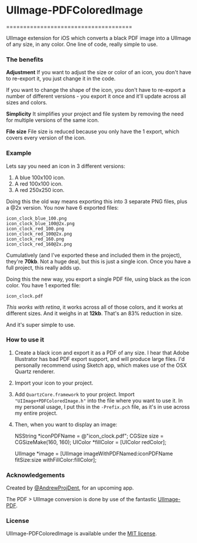 


# UIImage-PDFColoredImage
=====================================

UIImage extension for iOS which converts a black PDF image into a UIImage of any size, in any color. One line of code, really simple to use.

### The benefits

**Adjustment**
If you want to adjust the size or color of an icon, you don't have to re-export it, you just change it in the code.

If you want to change the shape of the icon, you don't have to re-export a number of different versions - you export it once and it'll update across all sizes and colors.

**Simplicity**
It simplifies your project and file system by removing the need for multiple versions of the same icon.

**File size**
File size is reduced because you only have the 1 export, which covers every version of the icon.


### Example

Lets say you need an icon in 3 different versions:
1. A blue 100x100 icon.
2. A red 100x100 icon.
3. A red 250x250 icon.

Doing this the old way means exporting this into 3 separate PNG files, plus a @2x version. You now have 6 exported files:

    icon_clock_blue_100.png
    icon_clock_blue_100@2x.png
    icon_clock_red_100.png
    icon_clock_red_100@2x.png
    icon_clock_red_160.png
    icon_clock_red_160@2x.png

Cumulatively (and I've exported these and included them in the project), they're **70kb**. Not a huge deal, but this is just a single icon. Once you have a full project, this really adds up.

Doing this the new way, you export a single PDF file, using black as the icon color. You have 1 exported file:

    icon_clock.pdf

*This works with retina*, it works across all of those colors, and it works at different sizes. And it weighs in at **12kb**. That's an 83% reduction in size.

And it's super simple to use.

### How to use it

1. Create a black icon and export it as a PDF of any size. I hear that Adobe Illustrator has bad PDF export support, and will produce large files. I'd personally recommend using Sketch app, which makes use of the OSX Quartz renderer.

2. Import your icon to your project.

3. Add `QuartzCore.framework` to your project.
Import `"UIImage+PDFColoredImage.h"` into the file where you want to use it. In my personal usage, I put this in the `-Prefix.pch` file, as it's in use across my entire project.

4. Then, when you want to display an image:

    NSString *iconPDFName = @"icon_clock.pdf";
    CGSize size = CGSizeMake(160, 160);
    UIColor *fillColor = [UIColor redColor];
	
    UIImage *image = [UIImage imageWithPDFNamed:iconPDFName
                                        fitSize:size
                                  withFillColor:fillColor];

### Acknowledgements

Created by [@AndrewProjDent](http://twitter.com/AndrewProjDent), for an upcoming app.

The PDF > UIImage conversion is done by use of the fantastic [UIImage-PDF](https://github.com/mindbrix/UIImage-PDF "UIImage-PDF").

### License

UIImage-PDFColoredImage is available under the [MIT license](LICENSE).
